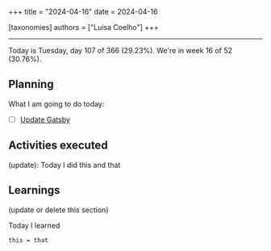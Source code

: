+++
title = "2024-04-16"
date = 2024-04-16

[taxonomies]
authors = ["Luísa Coelho"]
+++

---

Today is Tuesday, day 107 of 366 (29.23%). We're in week 16 of 52 (30.76%).

## Planning

What I am going to do today:

- [ ] [Update Gatsby](https://github.com/OmnicodeSolutions/website/issues/131)

## Activities executed

(update): Today I did this and that

## Learnings

(update or delete this section)

Today I learned
```
this = that
```

